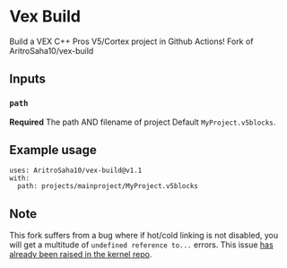 # Vex Build
Build a VEX C++ Pros V5/Cortex project in Github Actions! Fork of AritroSaha10/vex-build

## Inputs

### `path`
**Required** The path AND filename of project Default `MyProject.v5blocks`.

## Example usage
```
uses: AritroSaha10/vex-build@v1.1
with:
  path: projects/mainproject/MyProject.v5blocks
```



## Note
This fork suffers from a bug where if hot/cold linking is not disabled, you will get a multitude of `undefined reference to...` errors. This issue [has already been raised in the kernel repo](https://github.com/purduesigbots/pros/issues/176).

